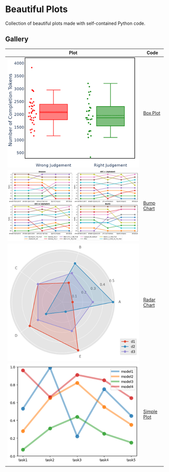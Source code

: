 # Beautiful Plots

Collection of beautiful plots made with self-contained Python code.

## Gallery

| Plot                                          | Code                                           |
| --------------------------------------------- | ---------------------------------------------- |
| ![Box Plot](./box_plot/box_plot.png)          | [Box Plot](./box_plot//box_plot.py)            |
| ![Bump Chart](./bump_chart/bump_chart.png)    | [Bump Chart](./bump_chart/bump_chart.ipynb)    |
| ![Radar Chart](./radar_chart/radar_chart.png) | [Radar Chart](./radar_chart/radar_chart.ipynb) |
| ![Simple Plot](./simple_plot/simple_plot.png) | [Simple Plot](./simple_plot/simple_plot.ipynb) |
